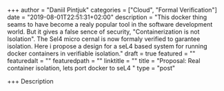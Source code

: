 +++
author = "Daniil Pintjuk"
categories = ["Cloud", "Formal Verification"]
date = "2019-08-01T22:51:31+02:00"
description = "This docker thing seams to have become a realy popular tool in the software development world. But it gives a false sence of security, \"Containerization is not Isolation\". The Sel4 micro cernal is now formaly verified to garantee isolation. Here i propose a design for a seL4 based system for running docker containers in verifiable isolation."
draft = true
featured = ""
featuredalt = ""
featuredpath = ""
linktitle = ""
title = "Proposal: Real container isolation, lets port docker to seL4  "
type = "post"

+++
Description